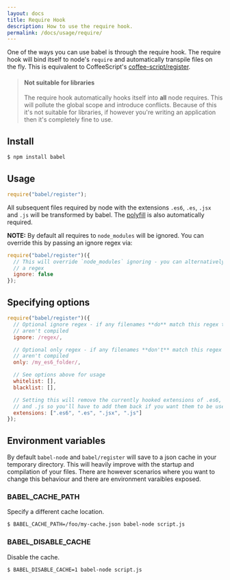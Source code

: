 ```yaml
---
layout: docs
title: Require Hook
description: How to use the require hook.
permalink: /docs/usage/require/
---
```


One of the ways you can use babel is through the require hook. The require hook
will bind itself to node's `require` and automatically transpile files on the
fly. This is equivalent to CoffeeScript's
[coffee-script/register](http://coffeescript.org/documentation/docs/register.html).

<blockquote class="babel-callout babel-callout-warning">
  <h4>Not suitable for libraries</h4>
  <p>
    The require hook automatically hooks itself into <strong>all</strong> node requires. This will pollute the global scope and introduce conflicts. Because of this it's not suitable for libraries, if however you're writing an application then it's completely fine to use.
  </p>
</blockquote>

## Install

```sh
$ npm install babel
```

## Usage

```js
require("babel/register");
```

All subsequent files required by node with the extensions `.es6`, `.es`, `.jsx`
and `.js` will be transformed by babel. The [polyfill](/docs/usage/polyfill) is also automatically required.

**NOTE:** By default all requires to `node_modules` will be ignored. You can
override this by passing an ignore regex via:

```js
require("babel/register")({
  // This will override `node_modules` ignoring - you can alternatively pass
  // a regex
  ignore: false
});
```

## Specifying options

```javascript
require("babel/register")({
  // Optional ignore regex - if any filenames **do** match this regex then they
  // aren't compiled
  ignore: /regex/,

  // Optional only regex - if any filenames **don't** match this regex then they
  // aren't compiled
  only: /my_es6_folder/,

  // See options above for usage
  whitelist: [],
  blacklist: [],

  // Setting this will remove the currently hooked extensions of .es6, `.es`, `.jsx`
  // and .js so you'll have to add them back if you want them to be used again.
  extensions: [".es6", ".es", ".jsx", ".js"]
});
```

## Environment variables

By default `babel-node` and `babel/register` will save to a json cache in your
temporary directory. This will heavily improve with the startup and compilation of
your files. There are however scenarios where you want to change this behaviour
and there are environment varaibles exposed.

### BABEL_CACHE_PATH

Specify a different cache location.

```sh
$ BABEL_CACHE_PATH=/foo/my-cache.json babel-node script.js
```

### BABEL_DISABLE_CACHE

Disable the cache.

```sh
$ BABEL_DISABLE_CACHE=1 babel-node script.js
```
